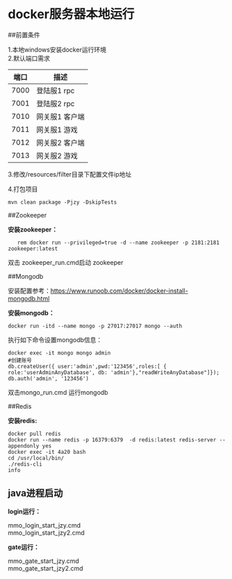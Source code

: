 # docker服务器本地运行

##前置条件

1.本地windows安装docker运行环境<br>
2.默认端口需求<br>

|  端口   | 描述  |
|  ----  | ----  |
| 7000  | 登陆服1 rpc |
| 7001  | 登陆服2 rpc |
| 7010  | 网关服1 客户端 |
| 7011  | 网关服1 游戏 |
| 7012  | 网关服2 客户端 |
| 7013  | 网关服2 游戏 |

3.修改/resources/filter目录下配置文件ip地址

4.打包项目<br>

    mvn clean package -Pjzy -DskipTests

##Zookeeper 

**安装zookeeper：**

       rem docker run --privileged=true -d --name zookeeper -p 2181:2181 zookeeper:latest
双击 zookeeper_run.cmd启动 zookeeper

##Mongodb

安装配置参考：https://www.runoob.com/docker/docker-install-mongodb.html

**安装mongodb：**

    docker run -itd --name mongo -p 27017:27017 mongo --auth

执行如下命令设置mongodb信息：    
    
    docker exec -it mongo mongo admin
    #创建账号
    db.createUser({ user:'admin',pwd:'123456',roles:[ { role:'userAdminAnyDatabase', db: 'admin'},"readWriteAnyDatabase"]});
    db.auth('admin', '123456')

双击mongo_run.cmd 运行mongodb

##Redis

**安装redis:**

    docker pull redis
    docker run --name redis -p 16379:6379  -d redis:latest redis-server --appendonly yes
    docker exec -it 4a20 bash
    cd /usr/local/bin/
    ./redis-cli
    info
    
## java进程启动
**login运行：**

 mmo_login_start_jzy.cmd <br>
 mmo_login_start_jzy2.cmd

**gate运行：**

 mmo_gate_start_jzy.cmd <br>
 mmo_gate_start_jzy2.cmd















